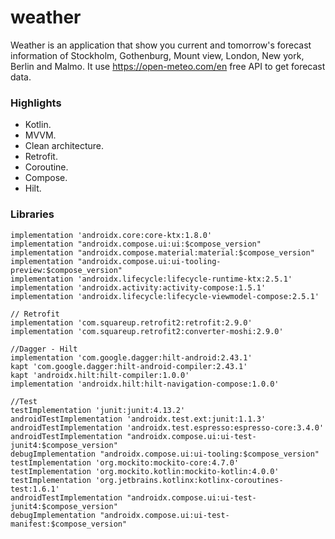 # weather

Weather is an application that show you current and tomorrow's forecast information of Stockholm, Gothenburg, Mount view, London, New york, Berlin and Malmo. It use https://open-meteo.com/en free API to get forecast data.

### Highlights
- Kotlin.
- MVVM.
- Clean architecture.
- Retrofit.
- Coroutine.
- Compose.
- Hilt.

### Libraries
    implementation 'androidx.core:core-ktx:1.8.0'
    implementation "androidx.compose.ui:ui:$compose_version"
    implementation "androidx.compose.material:material:$compose_version"
    implementation "androidx.compose.ui:ui-tooling-preview:$compose_version"
    implementation 'androidx.lifecycle:lifecycle-runtime-ktx:2.5.1'
    implementation 'androidx.activity:activity-compose:1.5.1'
    implementation 'androidx.lifecycle:lifecycle-viewmodel-compose:2.5.1'
    
    // Retrofit
    implementation 'com.squareup.retrofit2:retrofit:2.9.0'
    implementation 'com.squareup.retrofit2:converter-moshi:2.9.0'
    
    //Dagger - Hilt
    implementation 'com.google.dagger:hilt-android:2.43.1'
    kapt 'com.google.dagger:hilt-android-compiler:2.43.1'
    kapt 'androidx.hilt:hilt-compiler:1.0.0'
    implementation 'androidx.hilt:hilt-navigation-compose:1.0.0'
    
    //Test
    testImplementation 'junit:junit:4.13.2'
    androidTestImplementation 'androidx.test.ext:junit:1.1.3'
    androidTestImplementation 'androidx.test.espresso:espresso-core:3.4.0'
    androidTestImplementation "androidx.compose.ui:ui-test-junit4:$compose_version"
    debugImplementation "androidx.compose.ui:ui-tooling:$compose_version"
    testImplementation 'org.mockito:mockito-core:4.7.0'
    testImplementation 'org.mockito.kotlin:mockito-kotlin:4.0.0'
    testImplementation 'org.jetbrains.kotlinx:kotlinx-coroutines-test:1.6.1'
    androidTestImplementation "androidx.compose.ui:ui-test-junit4:$compose_version"
    debugImplementation "androidx.compose.ui:ui-test-manifest:$compose_version"
